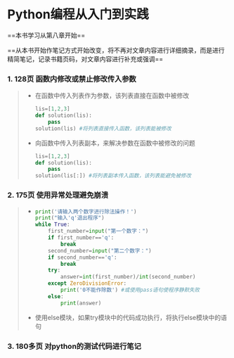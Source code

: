 # Python编程从入门到实践

==本书学习从第八章开始==

==从本书开始作笔记方式开始改变，将不再对文章内容进行详细摘录，而是进行精简笔记，记录书籍页码，对文章内容进行补充或强调==

### 1. 128页 函数内修改或禁止修改传入参数

> - 在函数中传入列表作为参数，该列表直接在函数中被修改
>
> 	```python
> 	lis=[1,2,3]
> 	def solution(lis):
> 	    pass
> 	solution(lis) #将列表直接传入函数，该列表能被修改
> 	```
>
> - 向函数中传入列表副本，来解决参数在函数中被修改的问题
>
> 	```python
> 	lis=[1,2,3]
> 	def solution(lis):
> 	    pass
> 	solution(lis[:]) #将列表副本传入函数，该列表能避免被修改
> 	```

### 2. 175页 使用异常处理避免崩溃

> - ```python
> 	print('请输入两个数字进行除法操作！')
> 	print("输入'q'退出程序")
> 	while True:
> 	    first_number=input("第一个数字：")
> 	    if first_number=='q':
> 	        break
> 	    second_number=input("第二个数字：")
> 	    if second_number=='q':
> 	        break
> 	    try:
> 	        answer=int(first_number)/int(second_number)
> 	    except ZeroDivisionError:
> 	        print('0不能作除数') #或使用pass语句使程序静默失败
> 	    else:
> 	        print(answer)
> 	```
>
> - 使用else模块，如果try模块中的代码成功执行，将执行else模块中的语句

### 3. 180多页 对python的测试代码进行笔记

